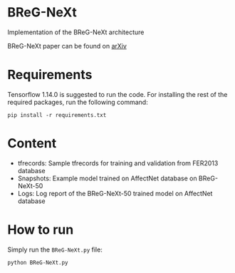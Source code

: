 # BReG-NeXt
Implementation of the BReG-NeXt architecture

BReG-NeXt paper can be found on 
[arXiv](https://arxiv.org/abs/2004.08495)

# Requirements

Tensorflow 1.14.0 is suggested to run the code. For installing the rest of the required packages, run the following command:
```
pip install -r requirements.txt
```
# Content
* tfrecords: Sample tfrecords for training and validation from FER2013 database
* Snapshots: Example model trained on AffectNet database on BReG-NeXt-50
* Logs: Log report of the BReG-NeXt-50 trained model on AffectNet database

# How to run
Simply run the `BReG-NeXt.py` file:
```
python BReG-NeXt.py
```
